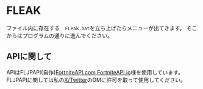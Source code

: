 # FLEAK

ファイル内に存在する　`FLeak.bat`を立ち上げたらメニューが出てきます。
そこからはプログラムの通りに進んでください。

## APIに関して
APIはFLJPAPI(自作)[FortniteAPI.com](https://fortnite-api.com/),[FortniteAPI.io](https://fortniteapi.io/)様を使用しています。
FLJPAPIに関しては私の[X/Twitter](https://x.com/LeakPlayer)のDMに許可を取って使用してください。
